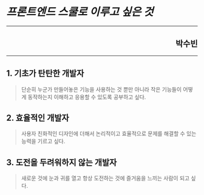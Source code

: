 # *프론트엔드 스쿨로 이루고 싶은 것*
* * *
## <div style="text-align: right"> 박수빈</div>
* * *
## 1. 기초가 탄탄한 개발자
>단순히 누군가 만들어놓은 기능을 사용하는 것 뿐만 아니라 작은 기능들이 어떻게 동작하는지 이해하고 응용할 수 있도록 공부하고 싶다.
## 2. 효율적인 개발자
>사용자 친화적인 디자인에 더해서 논리적이고 효율적으로 문제를 해결할 수 있는 능력을 기르고 싶다.
## 3. 도전을 두려워하지 않는 개발자
>새로운 것에 눈과 귀를 열고 항상 도전하는 것에 즐거움을 느끼는 사람이 되고 싶다.

